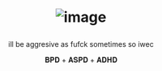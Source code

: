 # <p align="center"> ![image](https://github.com/user-attachments/assets/9d4befdc-7664-442c-8fbb-b0c75edf0e5c)


 <p align="center"> ill be aggresive as fufck sometimes so iwec

<p align="center"> 𝐁𝐏𝐃 + 𝐀𝐒𝐏𝐃 + 𝐀𝐃𝐇𝐃 


